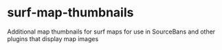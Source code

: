 # surf-map-thumbnails
Additional map thumbnails for surf maps for use in SourceBans and other plugins that display map images
